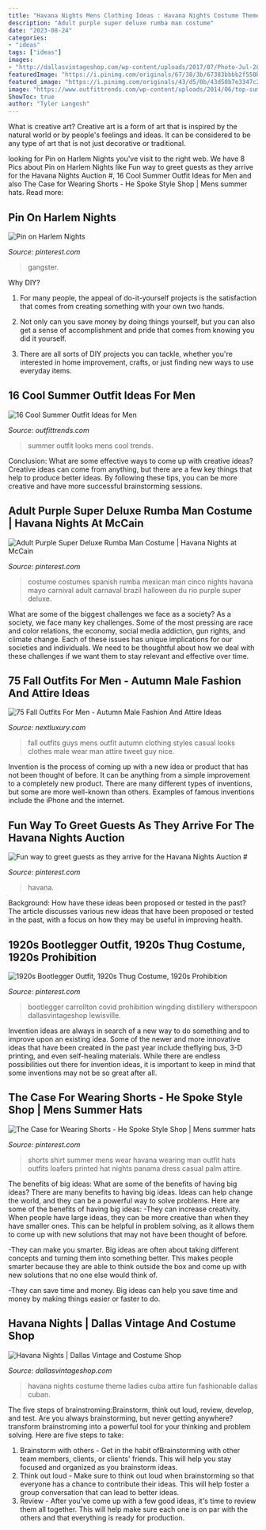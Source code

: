 ```yaml
---
title: "Havana Nights Mens Clothing Ideas : Havana Nights Costume Theme Ladies Cuba Attire Fun Fashionable Dallas Cuban"
description: "Adult purple super deluxe rumba man costume"
date: "2023-08-24"
categories:
- "ideas"
tags: ["ideas"]
images:
- "http://dallasvintageshop.com/wp-content/uploads/2017/07/Photo-Jul-28-12-08-09-PM.jpg"
featuredImage: "https://i.pinimg.com/originals/67/38/3b/67383bbbb2f550bcd32508f25dfc0c58.jpg"
featured_image: "https://i.pinimg.com/originals/43/d5/0b/43d50b7e3347c2f10b11fca81ad9f8a1.jpg"
image: "https://www.outfittrends.com/wp-content/uploads/2014/06/top-summer-fashion-looks-men.jpg"
ShowToc: true
author: "Tyler Langosh"
---
```



What is creative art?
Creative art is a form of art that is inspired by the natural world or by people's feelings and ideas. It can be considered to be any type of art that is not just decorative or traditional.

	

		
looking for Pin on Harlem Nights you've visit to the right web. We have 8 Pics about Pin on Harlem Nights like Fun way to greet guests as they arrive for the Havana Nights Auction #, 16 Cool Summer Outfit Ideas for Men and also The Case for Wearing Shorts - He Spoke Style Shop | Mens summer hats. Read more:
		
    
## Pin On Harlem Nights

<img loading=lazy src="https://i.pinimg.com/originals/67/38/3b/67383bbbb2f550bcd32508f25dfc0c58.jpg" onerror="this.onerror=null;this.src='https://tse3.mm.bing.net/th?id=OIP.I3qZnarl_TnFliiV8EM2uQHaK6&amp;pid=15.1';" alt="Pin on Harlem Nights">

_Source: pinterest.com_

>gangster. 

	

Why DIY?
1. For many people, the appeal of do-it-yourself projects is the satisfaction that comes from creating something with your own two hands.
2. Not only can you save money by doing things yourself, but you can also get a sense of accomplishment and pride that comes from knowing you did it yourself.

3. There are all sorts of DIY projects you can tackle, whether you're interested in home improvement, crafts, or just finding new ways to use everyday items.

    
## 16 Cool Summer Outfit Ideas For Men

<img loading=lazy src="https://www.outfittrends.com/wp-content/uploads/2014/06/top-summer-fashion-looks-men.jpg" onerror="this.onerror=null;this.src='https://tse2.mm.bing.net/th?id=OIP.Ayn5ksjCD94IpmIk7S2f4gHaLH&amp;pid=15.1';" alt="16 Cool Summer Outfit Ideas for Men">

_Source: outfittrends.com_

>summer outfit looks mens cool trends. 

	

Conclusion: What are some effective ways to come up with creative ideas?
Creative ideas can come from anything, but there are a few key things that help to produce better ideas. By following these tips, you can be more creative and have more successful brainstorming sessions.

    
## Adult Purple Super Deluxe Rumba Man Costume | Havana Nights At McCain

<img loading=lazy src="https://s-media-cache-ak0.pinimg.com/736x/12/1d/f3/121df3961a14bd121a7d26e07e1e0e48--family-costumes-summer-nights.jpg" onerror="this.onerror=null;this.src='https://tse4.mm.bing.net/th?id=OIP.M1Ty1_g_K9rjW3s_mxcjkAHaNP&amp;pid=15.1';" alt="Adult Purple Super Deluxe Rumba Man Costume | Havana Nights at McCain">

_Source: pinterest.com_

>costume costumes spanish rumba mexican man cinco nights havana mayo carnival adult carnaval brazil halloween du rio purple super deluxe. 

	

What are some of the biggest challenges we face as a society?
As a society, we face many key challenges. Some of the most pressing are race and color relations, the economy, social media addiction, gun rights, and climate change. Each of these issues has unique implications for our societies and individuals. We need to be thoughtful about how we deal with these challenges if we want them to stay relevant and effective over time.

    
## 75 Fall Outfits For Men - Autumn Male Fashion And Attire Ideas

<img loading=lazy src="http://nextluxury.com/wp-content/uploads/fall-outfits-guys-style-ideas.jpg" onerror="this.onerror=null;this.src='https://tse2.mm.bing.net/th?id=OIP.ads-b8rRPfGn3O1zqOFkXgAAAA&amp;pid=15.1';" alt="75 Fall Outfits For Men - Autumn Male Fashion And Attire Ideas">

_Source: nextluxury.com_

>fall outfits guys mens outfit autumn clothing styles casual looks clothes male wear man attire tweet guy nice. 

	

Invention is the process of coming up with a new idea or product that has not been thought of before. It can be anything from a simple improvement to a completely new product. There are many different types of inventions, but some are more well-known than others. Examples of famous inventions include the iPhone and the internet.

    
## Fun Way To Greet Guests As They Arrive For The Havana Nights Auction #

<img loading=lazy src="https://i.pinimg.com/736x/f9/e0/f7/f9e0f7a7639aac33b337c7871de19d33.jpg" onerror="this.onerror=null;this.src='https://tse1.mm.bing.net/th?id=OIP.T4AQaZgsvFVsIKmqIJw5IQHaJQ&amp;pid=15.1';" alt="Fun way to greet guests as they arrive for the Havana Nights Auction #">

_Source: pinterest.com_

>havana. 

	

Background: How have these ideas been proposed or tested in the past?
The article discusses various new ideas that have been proposed or tested in the past, with a focus on how they may be useful in improving health.

    
## 1920s Bootlegger Outfit, 1920s Thug Costume, 1920s Prohibition

<img loading=lazy src="https://i.pinimg.com/originals/63/6d/dd/636dddae43602237c9bc3e806362d456.jpg" onerror="this.onerror=null;this.src='https://tse1.mm.bing.net/th?id=OIP.2uklJ9jqbJt4Kfv7rR7a6gHaJj&amp;pid=15.1';" alt="1920s Bootlegger Outfit, 1920s Thug Costume, 1920s Prohibition">

_Source: pinterest.com_

>bootlegger carrollton covid prohibition wingding distillery witherspoon dallasvintageshop lewisville. 

	

Invention ideas are always in search of a new way to do something and to improve upon an existing idea. Some of the newer and more innovative ideas that have been created in the past year include theflying bus, 3-D printing, and even self-healing materials. While there are endless possibilities out there for invention ideas, it is important to keep in mind that some inventions may not be so great after all.

    
## The Case For Wearing Shorts - He Spoke Style Shop | Mens Summer Hats

<img loading=lazy src="https://i.pinimg.com/originals/43/d5/0b/43d50b7e3347c2f10b11fca81ad9f8a1.jpg" onerror="this.onerror=null;this.src='https://tse4.mm.bing.net/th?id=OIP.RQMeYOkkXbIqQ8eGo62ZGgHaLH&amp;pid=15.1';" alt="The Case for Wearing Shorts - He Spoke Style Shop | Mens summer hats">

_Source: pinterest.com_

>shorts shirt summer mens wear havana wearing man outfit hats outfits loafers printed hat nights panama dress casual palm attire. 

	

The benefits of big ideas: What are some of the benefits of having big ideas?
There are many benefits to having big ideas. Ideas can help change the world, and they can be a powerful way to solve problems. Here are some of the benefits of having big ideas: 
-They can increase creativity. When people have large ideas, they can be more creative than when they have smaller ones. This can be helpful in problem solving, as it allows them to come up with new solutions that may not have been thought of before. 

-They can make you smarter. Big ideas are often about taking different concepts and turning them into something better. This makes people smarter because they are able to think outside the box and come up with new solutions that no one else would think of. 

-They can save time and money. Big ideas can help you save time and money by making things easier or faster to do.

    
## Havana Nights | Dallas Vintage And Costume Shop

<img loading=lazy src="http://dallasvintageshop.com/wp-content/uploads/2017/07/Photo-Jul-28-12-08-09-PM.jpg" onerror="this.onerror=null;this.src='https://tse3.mm.bing.net/th?id=OIP.XOITuUBtWNprLQjvmpKisQAAAA&amp;pid=15.1';" alt="Havana Nights | Dallas Vintage and Costume Shop">

_Source: dallasvintageshop.com_

>havana nights costume theme ladies cuba attire fun fashionable dallas cuban. 

	

The five steps of brainstroming:Brainstorm, think out loud, review, develop, and test.
Are you always brainstorming, but never getting anywhere? transform brainstroming into a powerful tool for your thinking and problem solving. Here are five steps to take: 
1. Brainstorm with others - Get in the habit ofBrainstorming with other team members, clients, or clients' friends. This will help you stay focused and organized as you brainstorm ideas. 
2. Think out loud - Make sure to think out loud when brainstorming so that everyone has a chance to contribute their ideas. This will help foster a group conversation that can lead to better ideas. 
3. Review - After you've come up with a few good ideas, it's time to review them all together. This will help make sure each one is on par with the others and that everything is ready for production. 


